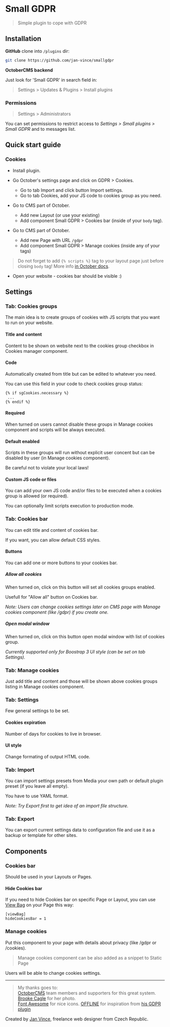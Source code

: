 # Small GDPR
> Simple plugin to cope with GDPR


## Installation

**GitHub** clone into `/plugins` dir:

```sh
git clone https://github.com/jan-vince/smallgdpr
```

**OctoberCMS backend**

Just look for 'Small GDPR' in search field in:
> Settings > Updates & Plugins > Install plugins

### Permissions

> Settings > Administrators

You can set permissions to restrict access to *Settings > Small plugins > Small GDPR* and to messages list.


## Quick start guide

### Cookies

* Install plugin.
* Go October's settings page and click on GDPR > Cookies.
  * Go to tab Import and click button Import settings.
  * Go to tab Cookies, add your JS code to cookies group as you need.

* Go to CMS part of October.
  * Add new Layout (or use your existing)
  * Add component Small GDPR > Cookies bar (inside of your `body` tag).

* Go to CMS part of October.
  * Add new Page with URL `/gdpr`
  * Add component Small GDPR > Manage cookies (inside any of your tags)

> Do not forget to add `{% scripts %}` tag to your layout page just before closing `body` tag! More info [in October docs](https://octobercms.com/docs/markup/tag-scripts).


* Open your website - cookies bar should be visible :)


## Settings

### Tab: Cookies groups

The main idea is to create groups of cookies with JS scripts that you want to run on your website.

#### Title and content

Content to be shown on website next to the cookies group checkbox in Cookies manager component.

#### Code

Automatically created from title but can be edited to whatever you need.

You can use this field in your code to check cookies group status:

```
{% if sgCookies.necessary %}
 ...
{% endif %}
```

#### Required 

When turned on users cannot disable these groups in Manage cookies component and scripts will be always executed.

#### Default enabled

Scripts in these groups will run without explicit user concent but can be disabled by user (in Manage cookies component).

Be careful not to violate your local laws!

#### Custom JS code or files

You can add your own JS code and/or files to be executed when a cookies group is allowed (or required).

You can optionally limit scripts execution to production mode.

### Tab: Cookies bar 

You can edit title and content of cookies bar.

If you want, you can allow default CSS styles.

#### Buttons

You can add one or more buttons to your cookies bar. 

##### Allow all cookies

When turned on, click on this button will set all cookies groups enabled.

Usefull for "Allow all" button on Cookies bar.

*Note: Users can change cookies settings later on CMS page with Manage cookies component (like /gdpr) if you create one.*

##### Open modal window

When turned on, click on this button open modal window with list of cookies group.

*Currently supported only for Boostrap 3 UI style (can be set on tab Settings).*

### Tab: Manage cookies

Just add title and content and those will be shown above cookies groups listing in Manage cookies component.


### Tab: Settings

Few general settings to be set.

#### Cookies expiration

Number of days for cookies to live in browser.

#### UI style

Change formating of output HTML code.

### Tab: Import

You can import settings presets from Media your own path or default plugin preset (if you leave all empty).

You have to use YAML format.

*Note: Try Export first to get idea of an import file structure.*

### Tab: Export

You can export current settings data to configuration file and use it as a backup or template for other sites.


## Components

### Cookies bar

Should be used in your Layouts or Pages.

#### Hide Cookies bar

If you need to hide Cookies bar on specific Page or Layout, you can use [View Bag](https://octobercms.com/docs/cms/components#viewbag-component) on your Page this way:

```
[viewBag]
hideCookiesBar = 1
```

### Manage cookies

Put this component to your page with details about privacy (like /gdpr or /cookies).

> Manage cookies component can be also added as a snippet to Static Page

Users will be able to change cookies settings.




----
> My thanks goes to:    
> [OctoberCMS](http://www.octobercms.com) team members and supporters for this great system.   
> [Brooke Cagle](https://unsplash.com/@brookecagle) for her photo.   
> [Font Awesome](http://fontawesome.io/icons/) for nice icons.
> [OFFLINE](https://github.com/OFFLINE-GmbH) for inspiration from [his GDPR plugin](https://github.com/OFFLINE-GmbH/oc-gdpr-plugin)

Created by [Jan Vince](http://www.vince.cz), freelance web designer from Czech Republic.



